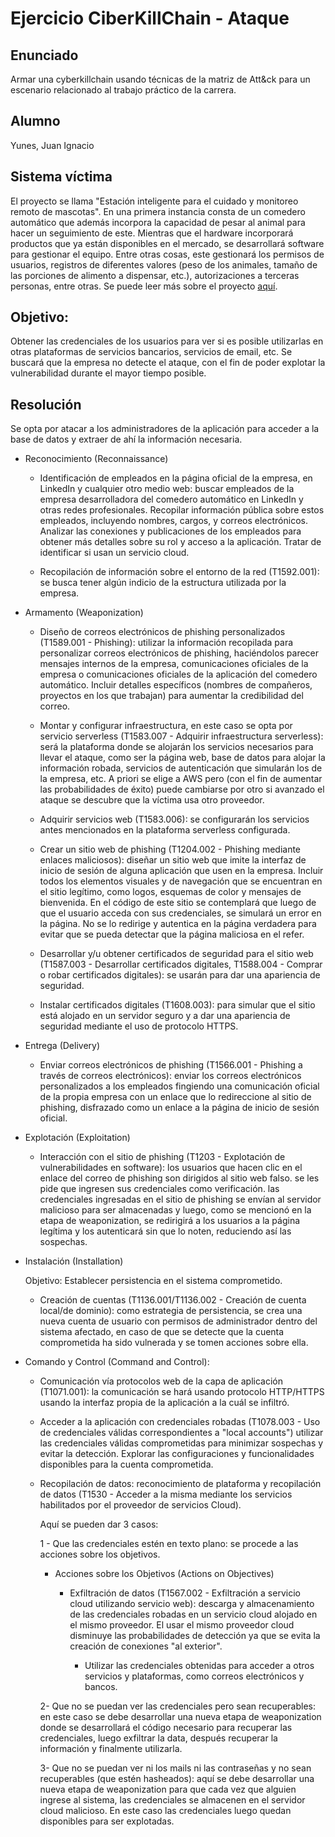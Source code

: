 # Ejercicio CiberKillChain - Ataque


## Enunciado

Armar una cyberkillchain usando técnicas de la matriz de Att&ck para un escenario relacionado al trabajo práctico de la carrera.


## Alumno
  Yunes, Juan Ignacio
  
## Sistema víctima
  El proyecto se llama "Estación inteligente para el cuidado y monitoreo remoto de mascotas". En una primera instancia consta de un comedero automático que además incorpora la capacidad de pesar al animal para hacer un seguimiento de este. Mientras que el hardware incorporará productos que ya están disponibles en el mercado, se desarrollará software para gestionar el equipo. Entre otras cosas, este gestionará los permisos de usuarios, registros de diferentes valores (peso de los animales, tamaño de las porciones de alimento a dispensar, etc.), autorizaciones a terceras personas, entre otras. Se puede leer más sobre el proyecto [aquí](https://github.com/juan-ignacio-yunes/Plantilla-planificacion/blob/master/charter.pdf).
  
## Objetivo:
  Obtener las credenciales de los usuarios para ver si es posible utilizarlas en otras plataformas de servicios bancarios, servicios de email, etc. Se buscará que la empresa no detecte el ataque, con el fin de poder explotar la vulnerabilidad durante el mayor tiempo posible.

## Resolución
Se opta por atacar a los administradores de la aplicación para acceder a la base de datos y extraer de ahí la información necesaria.

* Reconocimiento (Reconnaissance)

  * Identificación de empleados en la página oficial de la empresa, en LinkedIn y cualquier otro medio web:
      buscar empleados de la empresa desarrolladora del comedero automático en LinkedIn y otras redes profesionales.
      Recopilar información pública sobre estos empleados, incluyendo nombres, cargos, y correos electrónicos.
      Analizar las conexiones y publicaciones de los empleados para obtener más detalles sobre su rol y acceso a la aplicación.
      Tratar de identificar si usan un servicio cloud.
    
  * Recopilación de información sobre el entorno de la red (T1592.001):
      se busca tener algún indicio de la estructura utilizada por la empresa.

* Armamento (Weaponization)

    * Diseño de correos electrónicos de phishing personalizados (T1589.001 - Phishing):
        utilizar la información recopilada para personalizar correos electrónicos de phishing, haciéndolos parecer mensajes internos de la empresa, comunicaciones oficiales de la empresa o comunicaciones oficiales de la aplicación del comedero automático.
      Incluir detalles específicos (nombres de compañeros, proyectos en los que trabajan) para aumentar la credibilidad del correo.

  * Montar y configurar infraestructura, en este caso se opta por servicio serverless (T1583.007 - Adquirir infraestructura serverless):
      será la plataforma donde se alojarán los servicios necesarios para llevar el ataque, como ser la página web, base de datos para alojar la información robada, servicios de autenticación que simularán los de la empresa, etc. A priori se elige a AWS pero (con el fin de aumentar las probabilidades de éxito) puede cambiarse por otro si avanzado el ataque se descubre que la víctima usa otro proveedor.

  * Adquirir servicios web (T1583.006):
      se configurarán los servicios antes mencionados en la plataforma serverless configurada.
  
  * Crear un sitio web de phishing (T1204.002 - Phishing mediante enlaces maliciosos):
      diseñar un sitio web que imite la interfaz de inicio de sesión de alguna aplicación que usen en la empresa.
      Incluir todos los elementos visuales y de navegación que se encuentran en el sitio legítimo, como logos, esquemas de color y mensajes de bienvenida.
      En el código de este sitio se contemplará que luego de que el usuario acceda con sus credenciales, se simulará un error en la página. No se lo redirige y autentica en la página verdadera para evitar que se pueda detectar que la página maliciosa en el refer.

  * Desarrollar y/u obtener certificados de seguridad para el sitio web (T1587.003 - Desarrollar certificados digitales, T1588.004 - Comprar o robar certificados digitales):
      se usarán para dar una apariencia de seguridad.  
    
  * Instalar certificados digitales (T1608.003):
      para simular que el sitio está alojado en un servidor seguro y a dar una apariencia de seguridad mediante el uso de protocolo HTTPS.

* Entrega (Delivery)

  * Enviar correos electrónicos de phishing (T1566.001 - Phishing a través de correos electrónicos):
      enviar los correos electrónicos personalizados a los empleados fingiendo una comunicación oficial de la propia empresa con un enlace que lo redireccione al sitio de phishing, disfrazado como un enlace a la página de inicio de sesión oficial.

* Explotación (Exploitation)

  * Interacción con el sitio de phishing (T1203 - Explotación de vulnerabilidades en software):
      los usuarios que hacen clic en el enlace del correo de phishing son dirigidos al sitio web falso.
      se les pide que ingresen sus credenciales como verificación.
      las credenciales ingresadas en el sitio de phishing se envían al servidor malicioso para ser almacenadas y luego, como se mencionó en la etapa de weaponization, se redirigirá a los usuarios a la página legítima  y los autenticará sin que lo noten, reduciendo así las sospechas.

* Instalación (Installation)

  Objetivo: Establecer persistencia en el sistema comprometido.

  * Creación de cuentas (T1136.001/T1136.002 - Creación de cuenta local/de dominio):
      como estrategia de persistencia, se crea una nueva cuenta de usuario con permisos de administrador dentro del sistema afectado, en caso de que se detecte que la cuenta comprometida ha sido vulnerada y se tomen acciones sobre ella.

* Comando y Control (Command and Control): 

  * Comunicación vía protocolos web de la capa de aplicación (T1071.001):
      la comunicación se hará usando protocolo HTTP/HTTPS usando la interfaz propia de la aplicación a la cuál se infiltró.
    
  * Acceder a la aplicación con credenciales robadas (T1078.003 - Uso de credenciales válidas correspondientes a "local accounts")
      utilizar las credenciales válidas comprometidas para minimizar sospechas y evitar la detección.
      Explorar las configuraciones y funcionalidades disponibles para la cuenta comprometida.

  * Recopilación de datos:
      reconocimiento de plataforma y recopilación de datos (T1530 - Acceder a la misma mediante los servicios habilitados por el proveedor de servicios Cloud).

      Aquí se pueden dar 3 casos:
    
    1 - Que las credenciales estén en texto plano: se procede a las acciones sobre los objetivos.    

    * Acciones sobre los Objetivos (Actions on Objectives)  
      
      * Exfiltración de datos (T1567.002 - Exfiltración a servicio cloud utilizando servicio web):
            descarga y almacenamiento de las credenciales robadas en un servicio cloud alojado en el mismo proveedor. El usar el mismo proveedor cloud disminuye las probabilidades de detección ya que se evita la creación de conexiones "al exterior".
        
        * Utilizar las credenciales obtenidas para acceder a otros servicios y plataformas, como correos electrónicos y bancos.
           
    2-  Que no se puedan ver las credenciales pero sean recuperables: en este caso se debe desarrollar una nueva etapa de weaponization donde se desarrollará el código necesario para recuperar las credenciales, luego exfiltrar la data, después recuperar la información y finalmente utilizarla.
    
    3-  Que no se puedan ver ni los mails ni las contraseñas y no sean recuperables (que estén hasheados): aquí se debe desarrollar una nueva etapa de weaponization para que cada vez que alguien ingrese al sistema, las credenciales se almacenen en el servidor cloud malicioso. En este caso las credenciales luego quedan disponibles para ser explotadas.

